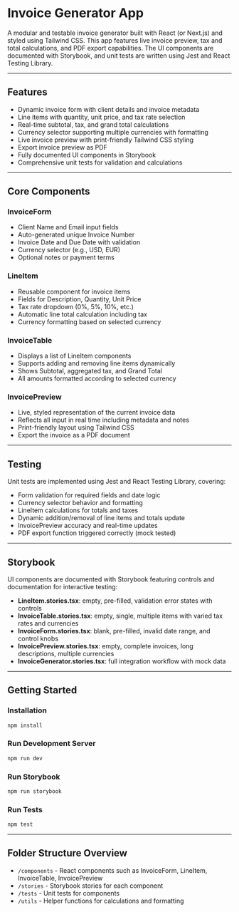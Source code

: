 # Invoice Generator App

A modular and testable invoice generator built with React (or Next.js) and styled using Tailwind CSS. This app features live invoice preview, tax and total calculations, and PDF export capabilities. The UI components are documented with Storybook, and unit tests are written using Jest and React Testing Library.

---

## Features

* Dynamic invoice form with client details and invoice metadata
* Line items with quantity, unit price, and tax rate selection
* Real-time subtotal, tax, and grand total calculations
* Currency selector supporting multiple currencies with formatting
* Live invoice preview with print-friendly Tailwind CSS styling
* Export invoice preview as PDF
* Fully documented UI components in Storybook
* Comprehensive unit tests for validation and calculations

---

## Core Components

### InvoiceForm

* Client Name and Email input fields
* Auto-generated unique Invoice Number
* Invoice Date and Due Date with validation
* Currency selector (e.g., USD, EUR)
* Optional notes or payment terms

### LineItem

* Reusable component for invoice items
* Fields for Description, Quantity, Unit Price
* Tax rate dropdown (0%, 5%, 10%, etc.)
* Automatic line total calculation including tax
* Currency formatting based on selected currency

### InvoiceTable

* Displays a list of LineItem components
* Supports adding and removing line items dynamically
* Shows Subtotal, aggregated tax, and Grand Total
* All amounts formatted according to selected currency

### InvoicePreview

* Live, styled representation of the current invoice data
* Reflects all input in real time including metadata and notes
* Print-friendly layout using Tailwind CSS
* Export the invoice as a PDF document

---

## Testing

Unit tests are implemented using Jest and React Testing Library, covering:

* Form validation for required fields and date logic
* Currency selector behavior and formatting
* LineItem calculations for totals and taxes
* Dynamic addition/removal of line items and totals update
* InvoicePreview accuracy and real-time updates
* PDF export function triggered correctly (mock tested)

---

## Storybook

UI components are documented with Storybook featuring controls and documentation for interactive testing:

* **LineItem.stories.tsx**: empty, pre-filled, validation error states with controls
* **InvoiceTable.stories.tsx**: empty, single, multiple items with varied tax rates and currencies
* **InvoiceForm.stories.tsx**: blank, pre-filled, invalid date range, and control knobs
* **InvoicePreview\.stories.tsx**: empty, complete invoices, long descriptions, multiple currencies
* **InvoiceGenerator.stories.tsx**: full integration workflow with mock data

---

## Getting Started

### Installation

```bash
npm install
```

### Run Development Server

```bash
npm run dev
```

### Run Storybook

```bash
npm run storybook
```

### Run Tests

```bash
npm test
```

---

## Folder Structure Overview

* `/components` - React components such as InvoiceForm, LineItem, InvoiceTable, InvoicePreview
* `/stories` - Storybook stories for each component
* `/tests` - Unit tests for components
* `/utils` - Helper functions for calculations and formatting

